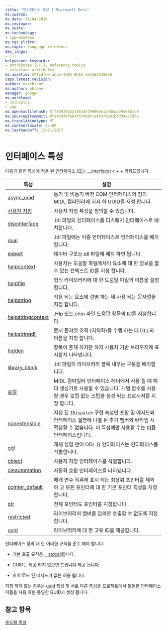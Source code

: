 ```yaml
---
title: "인터페이스 특성 | Microsoft Docs"
ms.custom: 
ms.date: 11/04/2016
ms.reviewer: 
ms.suite: 
ms.technology:
- cpp-windows
ms.tgt_pltfrm: 
ms.topic: language-reference
dev_langs:
- C++
helpviewer_keywords:
- attributes [C++], reference topics
- interface attributes
ms.assetid: 27fcdfee-abce-4585-8b53-ee31635356e8
caps.latest.revision: 
author: mikeblome
ms.author: mblome
manager: ghogen
ms.workload:
- cplusplus
- uwp
ms.openlocfilehash: 5ff84939b3211633e199066e1a38da2e91efb1c8
ms.sourcegitcommit: 8fa8fdf0fbb4f57950f1e8f4f9b81b4d39ec7d7a
ms.translationtype: MT
ms.contentlocale: ko-KR
ms.lasthandoff: 12/21/2017
---
```

# <a name="interface-attributes"></a>인터페이스 특성
다음과 같은 특성에 적용 된 [인터페이스 (또는 __interface)](../cpp/interface.md) c + + 키워드입니다.  
  
|특성|설명|  
|---------------|-----------------|  
|[async_uuid](../windows/async-uuid.md)|동기 및 비동기 버전 COM 인터페이스의 정의 MIDL 컴파일러에 지시 하 UUID를 지정 합니다.|  
|[사용자 지정](../windows/custom-cpp.md)|사용자 지정 특성을 정의할 수 있습니다.|  
|[dispinterface](../windows/dispinterface.md)|.Idl 파일의 인터페이스를 디스패치 인터페이스로 배치합니다.|  
|[dual](../windows/dual.md)|.Idl 파일에는 이중 인터페이스로 인터페이스를 배치합니다.|  
|[export](../windows/export.md)|데이터 구조는.idl 파일에 배치 하면 됩니다.|  
|[helpcontext](../windows/helpcontext.md)|사용자는 도움말 파일에서이 요소에 대 한 정보를 볼 수 있는 컨텍스트 ID를 지정 합니다.|  
|[helpfile](../windows/helpfile.md)|형식 라이브러리에 대 한 도움말 파일의 이름을 설정합니다.|  
|[helpstring](../windows/helpstring.md)|적용 되는 요소에 설명 하는 데 사용 되는 문자열을 지정 합니다.|  
|[helpstringcontext](../windows/helpstringcontext.md)|.Hlp 또는.chm 파일 도움말 항목의 ID를 지정합니다.|  
|[helpstringdll](../windows/helpstringdll.md)|문서 문자열 조회 (지역화)를 수행 하는 데 DLL의 이름을 지정 합니다.|  
|[hidden](../windows/hidden.md)|항목이 존재 하지만 하지 사용자 기반 브라우저에 표시할지 나타냅니다.|  
|[library_block](../windows/library-block.md)|.Idl 파일의 라이브러리 블록 내부는 구문을 배치합니다.|  
|[로컬](../windows/local-cpp.md)|MIDL 컴파일러 인터페이스 헤더에서 사용 될 때 헤더 생성기로 사용할 수 있습니다. 개별 함수를 사용할 경우 로컬 없는 스텁을 생성 되는 프로시저를 지정 합니다.|  
|[nonextensible](../windows/nonextensible.md)|지정 된 `IDispatch` 구현 속성만 포함 및 메서드와 인터페이스 설명에 나열 된 추가 멤버와 런타임 시 확장할 수 없습니다. 이 특성에만 사용할 수는 [이중](../windows/dual.md) 인터페이스입니다.|  
|[odl](../windows/odl.md)|개체 설명 언어 ODL () 인터페이스는 인터페이스를 식별합니다.|  
|[object](../windows/object-cpp.md)|사용자 지정 인터페이스를 식별합니다.|  
|[oleautomation](../windows/oleautomation.md)|자동화 호환 인터페이스를 나타냅니다.|  
|[pointer_default](../windows/pointer-default.md)|매개 변수 목록에 표시 되는 최상위 포인터를 제외 하 고 모든 포인터에 대 한 기본 포인터 특성을 지정 합니다.|  
|[ptr](../windows/ptr.md)|전체 포인터도 포인터를 지정합니다.|  
|[restricted](../windows/restricted.md)|라이브러리의 멤버를 임의로 호출할 수 없도록 지정 합니다.|  
|[uuid](../windows/uuid-cpp-attributes.md)|라이브러리에 대 한 고유 ID를 제공합니다.|  
  
 인터페이스 정의 대 한 이러한 규칙을 준수 해야 합니다.  
  
-   기본 호출 규칙은 [__stdcall](../cpp/stdcall.md)합니다.  
  
-   GUID는 제공 하지 않으면 드립니다 제공 됩니다.  
  
-   오버 로드 된 메서드가 없는 허용 됩니다.  
  
 지정 하지 않는 경우는 [uuid](../windows/uuid-cpp-attributes.md) 특성 및 서로 다른 특성을 프로젝트에서 동일한 인터페이스 이름을 사용 하는 동일한 GUID가 생성 됩니다.  
  
## <a name="see-also"></a>참고 항목  
 [용도별 특성](../windows/attributes-by-usage.md)